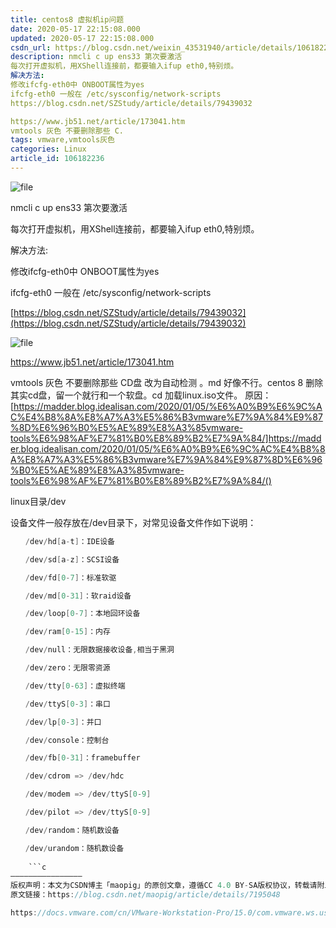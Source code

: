 ```yaml
---
title: centos8 虚拟机ip问题
date: 2020-05-17 22:15:08.000
updated: 2020-05-17 22:15:08.000
csdn_url: https://blog.csdn.net/weixin_43531940/article/details/106182236
description: nmcli c up ens33 第次要激活
每次打开虚拟机，用XShell连接前，都要输入ifup eth0,特别烦。
解决方法:
修改ifcfg-eth0中 ONBOOT属性为yes
ifcfg-eth0 一般在 /etc/sysconfig/network-scripts
https://blog.csdn.net/SZStudy/article/details/79439032

https://www.jb51.net/article/173041.htm
vmtools 灰色 不要删除那些 C.
tags: vmware,vmtools灰色
categories: Linux
article_id: 106182236
---
```

﻿![file](http://img.yayi.site/csdn/aHR0cHM6Ly9ncmFwaC5iYWlkdS5jb20vcmVzb3VyY2UvMjIyNGRlMGMzMTliOWU2ZjZkMDIxMDE1ODk3MTk2MTcucG5n-watermaskStyle)

 nmcli c up ens33 第次要激活
 
 每次打开虚拟机，用XShell连接前，都要输入ifup eth0,特别烦。

解决方法:

修改ifcfg-eth0中 ONBOOT属性为yes

ifcfg-eth0 一般在 /etc/sysconfig/network-scripts

[https://blog.csdn.net/SZStudy/article/details/79439032](https://blog.csdn.net/SZStudy/article/details/79439032)


![file](http://img.yayi.site/csdn/aHR0cHM6Ly9ncmFwaC5iYWlkdS5jb20vcmVzb3VyY2UvMjIyZjAwZjRiZGFhZDBmZWMyOTI1MDE1ODk3MTk4MTUucG5n-watermaskStyle)

https://www.jb51.net/article/173041.htm


vmtools 灰色 不要删除那些 CD盘 改为自动检测 。md 好像不行。centos 8  删除其实cd盘，留一个就行和一个软盘。cd 加载linux.iso文件。
原因：[https://madder.blog.idealisan.com/2020/01/05/%E6%A0%B9%E6%9C%AC%E4%B8%8A%E8%A7%A3%E5%86%B3vmware%E7%9A%84%E9%87%8D%E6%96%B0%E5%AE%89%E8%A3%85vmware-tools%E6%98%AF%E7%81%B0%E8%89%B2%E7%9A%84/]https://madder.blog.idealisan.com/2020/01/05/%E6%A0%B9%E6%9C%AC%E4%B8%8A%E8%A7%A3%E5%86%B3vmware%E7%9A%84%E9%87%8D%E6%96%B0%E5%AE%89%E8%A3%85vmware-tools%E6%98%AF%E7%81%B0%E8%89%B2%E7%9A%84/()


linux目录/dev

设备文件一般存放在/dev目录下，对常见设备文件作如下说明：
```c
　　/dev/hd[a-t]：IDE设备

　　/dev/sd[a-z]：SCSI设备

　　/dev/fd[0-7]：标准软驱

　　/dev/md[0-31]：软raid设备

　　/dev/loop[0-7]：本地回环设备

　　/dev/ram[0-15]：内存

　　/dev/null：无限数据接收设备,相当于黑洞

　　/dev/zero：无限零资源

　　/dev/tty[0-63]：虚拟终端

　　/dev/ttyS[0-3]：串口

　　/dev/lp[0-3]：并口

　　/dev/console：控制台

　　/dev/fb[0-31]：framebuffer

　　/dev/cdrom => /dev/hdc

　　/dev/modem => /dev/ttyS[0-9]

　　/dev/pilot => /dev/ttyS[0-9]

　　/dev/random：随机数设备

　　/dev/urandom：随机数设备
	
	```c
————————————————
版权声明：本文为CSDN博主「maopig」的原创文章，遵循CC 4.0 BY-SA版权协议，转载请附上原文出处链接及本声明。
原文链接：https://blog.csdn.net/maopig/article/details/7195048

https://docs.vmware.com/cn/VMware-Workstation-Pro/15.0/com.vmware.ws.using.doc/GUID-08BB9465-D40A-4E16-9E15-8C016CC8166F.html
